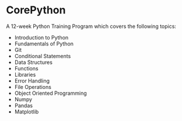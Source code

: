 # CorePython
 A 12-week Python Training Program which covers the following topics: 

- Introduction to Python
- Fundamentals of Python
- Git
- Conditional Statements
- Data Structures
- Functions
- Libraries
- Error Handling
- File Operations
- Object Oriented Programming
- Numpy
- Pandas
- Matplotlib
